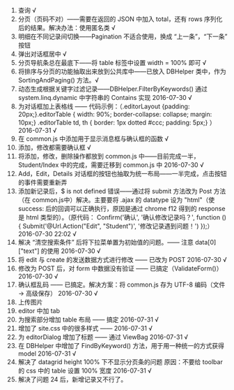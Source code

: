 ﻿1. 查询 √
2. 分页（页码不对）——需要在返回的 JSON 中加入 total，还有 rows 序列化后的结果。解决办法：使用匿名类 √ 
3. 明细在不同记录间切换——Pagination 不适合使用，换成 “上一条”，“下一条” 按钮
4. 弹出对话框居中 √
5. 分页导航条总在最底下——将 table 标签中设置 width = 100% 即可 √
6. 将排序与分页的功能抽取出来放到公共库中——已放入 DBHelper 类中，作为 SortingAndPaging() 方法。√
7. 动态生成根据关键字过滤记录——DBHelper.FilterByKeywords()  通过 system.linq.dynamic 中字符串的 Contains 实现 2016-07-30 √
8. 为对话框加上表格线 —— 代码示例：（.editorLayout {padding: 20px;}.editorTable {	width: 90%;	border-collapse: collapse;	margin: 10px;}	.editorTable td, th {	border: 1px dotted #ccc;	padding: 5px;}
）
 2016-07-31 √
9. 在 common.js 中添加用于显示消息框与确认框的函数 √
10. 添加，修改都需要确认框 √
11. 将添加，修改，删除操作都放到 common.js 中——目前完成一半，Student/Index 中的完成，需要迁移到 common.js 中 2016-07-30 √
12. Add，Edit，Details 对话框的按钮也抽取为统一布局——一半完成，点击按钮的事件需要重新弄
13. 添加新记录后，$ is not defined 错误——通过将 submit 方法改为 Post 方法（在 common.js中）解决。主要要将 .ajax 的 datatype 设为 "html"（使 success: 后的回调可以正确执行，原因是通过 chrome f12 得到的 response 是 html 类型的）。（原代码： Confirm('确认', '确认修改记录吗？', function () { Submit('@Url.Action("Edit", "Student")', '修改记录遇到问题！') });）2016-07-30 22:02 √ 
14. 解决 “清空搜索条件” 后将下拉菜单置为初始值的问题。—— 注意 data[0]["text"] 的使用 2016-07-30 √
15. 将 edit 与 create 的发送数据方式进行修改 —— 已改为 POST 2016-07-30 √
16. 修改为 POST 后，对 form 中数据没有验证 —— 已搞定（ValidateForm()） 2016-07-30 √
17. 确认框乱码 —— 已搞定。解决方案：将 common.js 存为 UTF-8 编码（文件 → 高级保存） 2016-07-30 √
18. 上传图片
19. editor 中加 tab
20. 为搜索部分增加 table 布局 —— 搞定 2016-07-31 √
21. 增加了 site.css 中的很多样式 —— 2016-07-31 √
22. 为 editorDialog 增加了标题 —— 通过 ViewBag 2016-07-31 √
23. 在 DBHelper 中增加了 FindByKeyword() 方法，用于用一种统一的方式获得 model 2016-07-31 √
24. 解决了 datagrid height 100% 下不显示分页条的问题 原因：不要给 toolbar 的 css 中的 table 设置 100% 宽度 2016-07-31 √
25. 解决了问题 24 后，新增记录又不行了。


